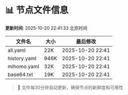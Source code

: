 # 📊 节点文件信息

**更新时间**: 2025-10-20 22:41:33 北京时间

| 文件名 | 大小 | 最后修改 |
|--------|------|----------|
| all.yaml | 22K | 2025-10-20 22:41 |
| history.yaml | 946K | 2025-10-20 22:41 |
| mihomo.yaml | 32K | 2025-10-20 22:41 |
| base64.txt | 19K | 2025-10-20 22:41 |

> 🔄 文件每30分钟自动更新，确保节点的新鲜度和可用性
